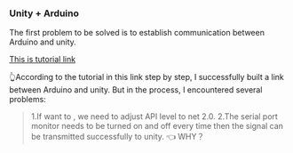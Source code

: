 ### Unity + Arduino
The first problem to be solved is to establish communication between Arduino and unity.

[This is tutorial link](https://www.youtube.com/watch?v=of_oLAvWfSI)

👆According to the tutorial in this link step by step, I successfully built a link between Arduino and unity. But in the process, I encountered several problems:

> 1.If want to <import System.IO.Ports>, we need to adjust API level to net 2.0.
  2.The serial port monitor needs to be turned on and off every time then the signal can be transmitted successfully to unity. 👈 WHY？
